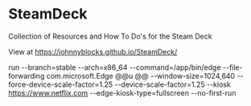 # SteamDeck
Collection of Resources and How To Do's for the Steam Deck

View at https://johnnyblocks.github.io/SteamDeck/

run --branch=stable --arch=x86_64 --command=/app/bin/edge --file-forwarding com.microsoft.Edge @@u @@ --window-size=1024,640 --force-device-scale-factor=1.25 --device-scale-factor=1.25 --kiosk https://www.netflix.com --edge-kiosk-type=fullscreen --no-first-run
